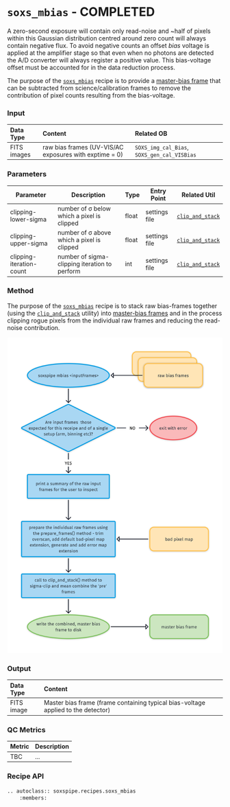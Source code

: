 # `soxs_mbias` - COMPLETED

A zero-second exposure will contain only read-noise and \~half of pixels within this Gaussian distribution centred around zero count will always contain negative flux. To avoid negative counts an offset *bias* voltage is applied at the amplifier stage so that even when no photons are detected the A/D converter will always register a positive value. This bias-voltage offset must be accounted for in the data reduction process. 

The purpose of the [`soxs_mbias`](../_api/soxspipe.recipes.soxs_mbias.html) recipe is to provide a [master-bias frame](../files/master_bias.md) that can be subtracted from science/calibration frames to remove the contribution of pixel counts resulting from the bias-voltage.

### Input

| Data Type | Content | Related OB |
|:----|:----|:---|
| FITS images | raw bias frames (UV-VIS/AC exposures with exptime = 0) | `SOXS_img_cal_Bias`, `SOXS_gen_cal_VISBias` |

### Parameters

| Parameter                | Description                                   | Type  | Entry Point   | Related Util                                   |
| ------------------------ | --------------------------------------------- | ----- | ------------- | ---------------------------------------------- |
| clipping-lower-sigma     | number of σ below which a pixel is clipped    | float | settings file | [`clip_and_stack`](../utils/clip_and_stack.md) |
| clipping-upper-sigma     | number of σ above which a pixel is clipped    | float | settings file | [`clip_and_stack`](../utils/clip_and_stack.md) |
| clipping-iteration-count | number of sigma-clipping iteration to perform | int   | settings file | [`clip_and_stack`](../utils/clip_and_stack.md) |

### Method

The purpose of the [`soxs_mbias`](../_api/soxspipe.recipes.soxs_mbias.html) recipe is to stack raw bias-frames together (using the [`clip_and_stack`](../utils/clip_and_stack.md) utility) into [master-bias frames](../files/master_bias.md) and in the process clipping rogue pixels from the individual raw frames and reducing the read-noise contribution.

![](soxs_mbias.png)

### Output

| Data Type | Content |
|:----|:----|
| FITS image | Master bias frame (frame containing typical bias-voltage applied to the detector) | 

### QC Metrics

| Metric  | Description |
| :------------ | :----------- |
| TBC     | ...  |


### Recipe API

```eval_rst
.. autoclass:: soxspipe.recipes.soxs_mbias
    :members:
```


